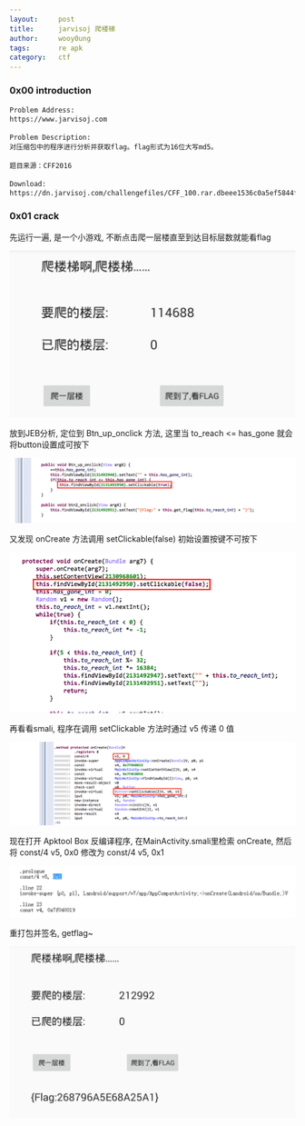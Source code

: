 ```yaml
---
layout:     post
title:      jarvisoj 爬楼梯
author:     wooy0ung
tags: 		re apk
category:  	ctf
---
```



### 0x00 introduction

```
Problem Address:
https://www.jarvisoj.com

Problem Description:
对压缩包中的程序进行分析并获取flag。flag形式为16位大写md5。

题目来源：CFF2016

Download:
https://dn.jarvisoj.com/challengefiles/CFF_100.rar.dbeee1536c0a5ef5844f42c93602aae5
```
<!-- more -->


### 0x01 crack

先运行一遍, 是一个小游戏, 不断点击爬一层楼直至到达目标层数就能看flag

![](/assets/img/ctf/re/2017-08-19-jarvisoj-climb-stairs/0x00.png)

放到JEB分析, 定位到 Btn_up_onclick 方法, 这里当 to_reach <= has_gone 就会将button设置成可按下

![](/assets/img/ctf/re/2017-08-19-jarvisoj-climb-stairs/0x01.png)

又发现 onCreate 方法调用 setClickable(false) 初始设置按键不可按下

![](/assets/img/ctf/re/2017-08-19-jarvisoj-climb-stairs/0x02.png)

再看看smali, 程序在调用 setClickable 方法时通过 v5 传递 0 值

![](/assets/img/ctf/re/2017-08-19-jarvisoj-climb-stairs/0x03.png)

现在打开 Apktool Box 反编译程序, 在MainActivity.smali里检索 onCreate, 然后将 const/4 v5, 0x0 修改为 const/4 v5, 0x1

![](/assets/img/ctf/re/2017-08-19-jarvisoj-climb-stairs/0x04.png)

重打包并签名, getflag~

![](/assets/img/ctf/re/2017-08-19-jarvisoj-climb-stairs/0x05.png)